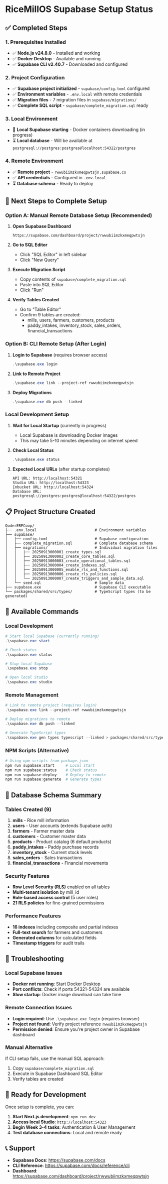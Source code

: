 # RiceMillOS Supabase Setup Status

## ✅ Completed Steps

### 1. Prerequisites Installed
- ✅ **Node.js v24.8.0** - Installed and working
- ✅ **Docker Desktop** - Available and running
- ✅ **Supabase CLI v2.40.7** - Downloaded and configured

### 2. Project Configuration
- ✅ **Supabase project initialized** - `supabase/config.toml` configured
- ✅ **Environment variables** - `.env.local` with remote credentials
- ✅ **Migration files** - 7 migration files in `supabase/migrations/`
- ✅ **Complete SQL script** - `supabase/complete_migration.sql` ready

### 3. Local Environment
- 🔄 **Local Supabase starting** - Docker containers downloading (in progress)
- ⏳ **Local database** - Will be available at `postgresql://postgres:postgres@localhost:54322/postgres`

### 4. Remote Environment
- ✅ **Remote project** - `rwwubiimzkxmeqpwtsjn.supabase.co`
- ✅ **API credentials** - Configured in `.env.local`
- ⏳ **Database schema** - Ready to deploy

## 🎯 Next Steps to Complete Setup

### Option A: Manual Remote Database Setup (Recommended)

1. **Open Supabase Dashboard**
   ```
   https://supabase.com/dashboard/project/rwwubiimzkxmeqpwtsjn
   ```

2. **Go to SQL Editor**
   - Click "SQL Editor" in left sidebar
   - Click "New Query"

3. **Execute Migration Script**
   - Copy contents of `supabase/complete_migration.sql`
   - Paste into SQL Editor
   - Click "Run"

4. **Verify Tables Created**
   - Go to "Table Editor"
   - Confirm 9 tables are created:
     - mills, users, farmers, customers, products
     - paddy_intakes, inventory_stock, sales_orders, financial_transactions

### Option B: CLI Remote Setup (After Login)

1. **Login to Supabase** (requires browser access)
   ```powershell
   .\supabase.exe login
   ```

2. **Link to Remote Project**
   ```powershell
   .\supabase.exe link --project-ref rwwubiimzkxmeqpwtsjn
   ```

3. **Deploy Migrations**
   ```powershell
   .\supabase.exe db push --linked
   ```

### Local Development Setup

1. **Wait for Local Startup** (currently in progress)
   - Local Supabase is downloading Docker images
   - This may take 5-10 minutes depending on internet speed

2. **Check Local Status**
   ```powershell
   .\supabase.exe status
   ```

3. **Expected Local URLs** (after startup completes)
   ```
   API URL: http://localhost:54321
   Studio URL: http://localhost:54323
   Inbucket URL: http://localhost:54324
   Database URL: postgresql://postgres:postgres@localhost:54322/postgres
   ```

## 📋 Project Structure Created

```
QoderERPCoop/
├── .env.local                          # Environment variables
├── supabase/
│   ├── config.toml                     # Supabase configuration
│   ├── complete_migration.sql          # Complete database schema
│   ├── migrations/                     # Individual migration files
│   │   ├── 20250913000001_create_types.sql
│   │   ├── 20250913000002_create_core_tables.sql
│   │   ├── 20250913000003_create_operational_tables.sql
│   │   ├── 20250913000004_create_indexes.sql
│   │   ├── 20250913000005_enable_rls_and_functions.sql
│   │   ├── 20250913000006_create_rls_policies.sql
│   │   └── 20250913000007_create_triggers_and_sample_data.sql
│   └── seed.sql                        # Sample data
├── supabase.exe                        # Supabase CLI executable
└── packages/shared/src/types/          # TypeScript types (to be generated)
```

## 🚀 Available Commands

### Local Development
```powershell
# Start local Supabase (currently running)
.\supabase.exe start

# Check status
.\supabase.exe status

# Stop local Supabase
.\supabase.exe stop

# Open local Studio
.\supabase.exe studio
```

### Remote Management
```powershell
# Link to remote project (requires login)
.\supabase.exe link --project-ref rwwubiimzkxmeqpwtsjn

# Deploy migrations to remote
.\supabase.exe db push --linked

# Generate TypeScript types
.\supabase.exe gen types typescript --linked > packages/shared/src/types/supabase.ts
```

### NPM Scripts (Alternative)
```powershell
# Using npm scripts from package.json
npm run supabase:start     # Local start
npm run supabase:status    # Check status
npm run supabase:deploy    # Deploy to remote
npm run supabase:generate  # Generate types
```

## 🎯 Database Schema Summary

### Tables Created (9)
1. **mills** - Rice mill information
2. **users** - User accounts (extends Supabase auth)
3. **farmers** - Farmer master data  
4. **customers** - Customer master data
5. **products** - Product catalog (6 default products)
6. **paddy_intakes** - Paddy purchase records
7. **inventory_stock** - Current stock levels
8. **sales_orders** - Sales transactions
9. **financial_transactions** - Financial movements

### Security Features
- **Row Level Security (RLS)** enabled on all tables
- **Multi-tenant isolation** by mill_id
- **Role-based access control** (5 user roles)
- **21 RLS policies** for fine-grained permissions

### Performance Features
- **16 indexes** including composite and partial indexes
- **Full-text search** for farmers and customers
- **Generated columns** for calculated fields
- **Timestamp triggers** for audit trails

## 🔧 Troubleshooting

### Local Supabase Issues
- **Docker not running**: Start Docker Desktop
- **Port conflicts**: Check if ports 54321-54324 are available
- **Slow startup**: Docker image download can take time

### Remote Connection Issues
- **Login required**: Use `.\supabase.exe login` (requires browser)
- **Project not found**: Verify project reference `rwwubiimzkxmeqpwtsjn`
- **Permission denied**: Ensure you're project owner in Supabase dashboard

### Manual Alternative
If CLI setup fails, use the manual SQL approach:
1. Copy `supabase/complete_migration.sql`
2. Execute in Supabase Dashboard SQL Editor
3. Verify tables are created

## 🎉 Ready for Development

Once setup is complete, you can:
1. **Start Next.js development**: `npm run dev`
2. **Access local Studio**: `http://localhost:54323`
3. **Begin Week 3-4 tasks**: Authentication & User Management
4. **Test database connections**: Local and remote ready

## 📞 Support

- **Supabase Docs**: https://supabase.com/docs
- **CLI Reference**: https://supabase.com/docs/reference/cli
- **Dashboard**: https://supabase.com/dashboard/project/rwwubiimzkxmeqpwtsjn